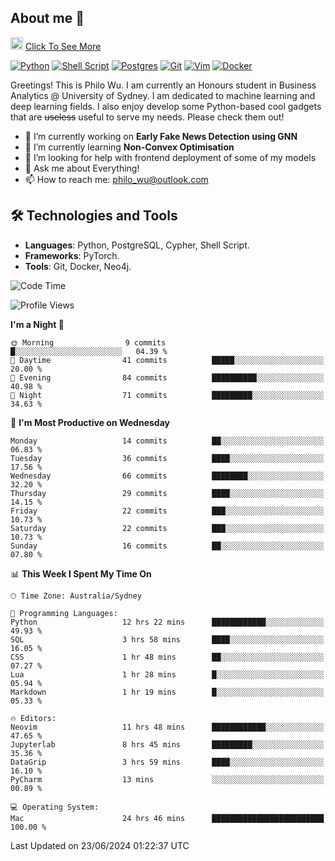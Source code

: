 ## About me 🤗

<a href="#"><img src="https://media.giphy.com/media/hvRJCLFzcasrR4ia7z/giphy.gif" width="20px" height="20px"></a> [Click To See More](https://codeboyphilo.github.io)

[![Python](https://img.shields.io/badge/python-3670A0?style=for-the-badge&logo=python&logoColor=ffdd54)](#)
[![Shell Script](https://img.shields.io/badge/shell_script-%23121011.svg?style=for-the-badge&logo=gnu-bash&logoColor=white)](#)
[![Postgres](https://img.shields.io/badge/postgres-%23316192.svg?style=for-the-badge&logo=postgresql&logoColor=white)](#)
[![Git](https://img.shields.io/badge/git-%23F05033.svg?style=for-the-badge&logo=git&logoColor=white)](#)
[![Vim](https://img.shields.io/badge/VIM-%2311AB00.svg?style=for-the-badge&logo=vim&logoColor=white)](#)
[![Docker](https://img.shields.io/badge/docker-%230db7ed.svg?style=for-the-badge&logo=docker&logoColor=white)](#)

Greetings! This is Philo Wu. I am currently an Honours student in Business Analytics \@ University of Sydney. I am dedicated to machine learning and deep learning fields. I also enjoy develop some Python-based cool gadgets that are ~~useless~~ useful to serve my needs. Please check them out!

- 🔭 I’m currently working on **Early Fake News Detection using GNN**
- 🌱 I’m currently learning **Non-Convex Optimisation**
- 🤔 I’m looking for help with frontend deployment of some of my models
- 💬 Ask me about Everything!
- 📫 How to reach me: philo_wu@outlook.com

## 🛠 Technologies and Tools
- **Languages**: Python, PostgreSQL, Cypher, Shell Script.
- **Frameworks**: PyTorch.
- **Tools**: Git, Docker, Neo4j.

<!--START_SECTION:waka-->
![Code Time](http://img.shields.io/badge/Code%20Time-260%20hrs%2019%20mins-blue)

![Profile Views](http://img.shields.io/badge/Profile%20Views-20-blue)

**I'm a Night 🦉** 

```text
🌞 Morning                9 commits           █░░░░░░░░░░░░░░░░░░░░░░░░   04.39 % 
🌆 Daytime                41 commits          █████░░░░░░░░░░░░░░░░░░░░   20.00 % 
🌃 Evening                84 commits          ██████████░░░░░░░░░░░░░░░   40.98 % 
🌙 Night                  71 commits          █████████░░░░░░░░░░░░░░░░   34.63 % 
```
📅 **I'm Most Productive on Wednesday** 

```text
Monday                   14 commits          ██░░░░░░░░░░░░░░░░░░░░░░░   06.83 % 
Tuesday                  36 commits          ████░░░░░░░░░░░░░░░░░░░░░   17.56 % 
Wednesday                66 commits          ████████░░░░░░░░░░░░░░░░░   32.20 % 
Thursday                 29 commits          ████░░░░░░░░░░░░░░░░░░░░░   14.15 % 
Friday                   22 commits          ███░░░░░░░░░░░░░░░░░░░░░░   10.73 % 
Saturday                 22 commits          ███░░░░░░░░░░░░░░░░░░░░░░   10.73 % 
Sunday                   16 commits          ██░░░░░░░░░░░░░░░░░░░░░░░   07.80 % 
```


📊 **This Week I Spent My Time On** 

```text
🕑︎ Time Zone: Australia/Sydney

💬 Programming Languages: 
Python                   12 hrs 22 mins      ████████████░░░░░░░░░░░░░   49.93 % 
SQL                      3 hrs 58 mins       ████░░░░░░░░░░░░░░░░░░░░░   16.05 % 
CSS                      1 hr 48 mins        ██░░░░░░░░░░░░░░░░░░░░░░░   07.27 % 
Lua                      1 hr 28 mins        █░░░░░░░░░░░░░░░░░░░░░░░░   05.94 % 
Markdown                 1 hr 19 mins        █░░░░░░░░░░░░░░░░░░░░░░░░   05.33 % 

🔥 Editors: 
Neovim                   11 hrs 48 mins      ████████████░░░░░░░░░░░░░   47.65 % 
Jupyterlab               8 hrs 45 mins       █████████░░░░░░░░░░░░░░░░   35.36 % 
DataGrip                 3 hrs 59 mins       ████░░░░░░░░░░░░░░░░░░░░░   16.10 % 
PyCharm                  13 mins             ░░░░░░░░░░░░░░░░░░░░░░░░░   00.89 % 

💻 Operating System: 
Mac                      24 hrs 46 mins      █████████████████████████   100.00 % 
```


 Last Updated on 23/06/2024 01:22:37 UTC
<!--END_SECTION:waka-->
